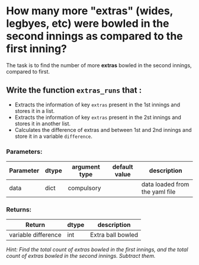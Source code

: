 # How many more "extras" (wides, legbyes, etc) were bowled in the second innings as compared to the first inning?

The task is to find the number of more **extras** bowled in the second innings, compared to first.

## Write the function `extras_runs` that :

* Extracts the information of key `extras` present in the 1st innings and stores it in a list.
* Extracts the information of key `extras` present in the 2st innings and stores it in another list.
* Calculates the difference of extras and between 1st and 2nd innings and store it in a variable `difference`.

### Parameters:

| Parameter | dtype | argument type | default value | description |
| --- | --- | --- | --- | --- |
| data | dict | compulsory |  | data loaded from the yaml file |

### Returns:

| Return | dtype | description |
| --- | --- | --- |
| variable difference | int | Extra ball bowled |

_Hint: Find the total count of extras bowled in the first innings, and the total count of extras bowled in the second innings. Subtract them._

